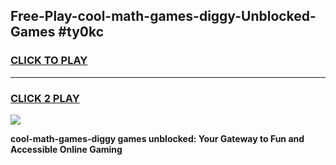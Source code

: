 
## Free-Play-cool-math-games-diggy-Unblocked-Games #ty0kc
<h3>
<a href="https://news.freeplayer.one?title=cool-math-games-diggy&ref=8M">CLICK TO PLAY</a></h3>
<hr>

<h3>
<a href="https://news.freeplayer.one?title=cool-math-games-diggy&ref=8M">CLICK 2 PLAY</a>
  
</h3>

<a href="https://news.freeplayer.one?title=cool-math-games-diggy&ref=8M"><img src="https://clearcache.store/games.png"></a>


**cool-math-games-diggy games unblocked: Your Gateway to Fun and Accessible Online Gaming**
